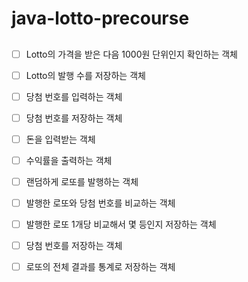 # java-lotto-precourse

## 

- [ ] Lotto의 가격을 받은 다음 1000원 단위인지 확인하는 객체

- [ ] Lotto의 발행 수를 저장하는 객체 

- [ ] 당첨 번호를 입력하는 객체

- [ ] 당첨 번호를 저장하는 객체 

- [ ] 돈을 입력받는 객체

- [ ] 수익률을 출력하는 객체 

- [ ] 랜덤하게 로또를 발행하는 객체 

- [ ] 발행한 로또와 당첨 번호를 비교하는 객체

- [ ] 발행한 로또 1개당 비교해서 몇 등인지 저장하는 객체 

- [ ] 당첨 번호를 저장하는 객체

- [ ] 로또의 전체 결과를 통계로 저장하는 객체  
